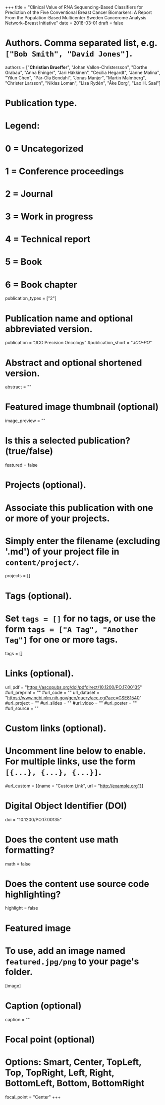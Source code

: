 +++
title = "Clinical Value of RNA Sequencing-Based Classifiers for Prediction of the Five Conventional Breast Cancer Biomarkers: A Report From the Population-Based Multicenter Sweden Cancerome Analysis Network–Breast Initiative"
date = 2018-03-01
draft = false

# Authors. Comma separated list, e.g. `["Bob Smith", "David Jones"]`.
authors = ["**Christian Brueffer**", "Johan Vallon-Christersson", "Dorthe Grabau", "Anna Ehinger", "Jari Häkkinen", "Cecilia Hegardt", "Janne Malina", "Yilun Chen", "Pär-Ola Bendahl", "Jonas Manjer", "Martin Malmberg", "Christer Larsson", "Niklas Loman", "Lisa Rydén", "Åke Borg", "Lao H. Saal"]

# Publication type.
# Legend:
# 0 = Uncategorized
# 1 = Conference proceedings
# 2 = Journal
# 3 = Work in progress
# 4 = Technical report
# 5 = Book
# 6 = Book chapter
publication_types = ["2"]

# Publication name and optional abbreviated version.
publication = "JCO Precision Oncology"
#publication_short = "*JCO-PO*"

# Abstract and optional shortened version.
abstract = ""

# Featured image thumbnail (optional)
image_preview = ""

# Is this a selected publication? (true/false)
featured = false

# Projects (optional).
#   Associate this publication with one or more of your projects.
#   Simply enter the filename (excluding '.md') of your project file in `content/project/`.
projects = []

# Tags (optional).
#   Set `tags = []` for no tags, or use the form `tags = ["A Tag", "Another Tag"]` for one or more tags.
tags = []

# Links (optional).
url_pdf = "https://ascopubs.org/doi/pdfdirect/10.1200/PO.17.00135"
#url_preprint = ""
#url_code = ""
url_dataset = "https://www.ncbi.nlm.nih.gov/geo/query/acc.cgi?acc=GSE81540"
#url_project = ""
#url_slides = ""
#url_video = ""
#url_poster = ""
#url_source = ""

# Custom links (optional).
#   Uncomment line below to enable. For multiple links, use the form `[{...}, {...}, {...}]`.
#url_custom = [{name = "Custom Link", url = "http://example.org"}]

# Digital Object Identifier (DOI)
doi = "10.1200/PO.17.00135"

# Does the content use math formatting?
math = false

# Does the content use source code highlighting?
highlight = false

# Featured image
# To use, add an image named `featured.jpg/png` to your page's folder. 
[image]
  # Caption (optional)
  caption = ""

  # Focal point (optional)
  # Options: Smart, Center, TopLeft, Top, TopRight, Left, Right, BottomLeft, Bottom, BottomRight
  focal_point = "Center"
+++
